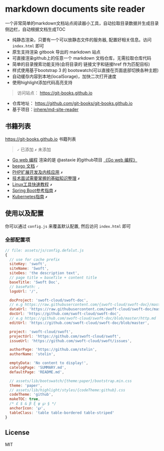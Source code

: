 # markdown documents site reader

一个非常简单的markdown文档站点阅读器小工具，自动拉取目录数据并生成目录侧边栏，自动根据文档生成TOC

- 纯静态渲染，只要有一个可以放静态文件的服务器, 配置好相关信息。访问 `index.html` 即可
- 原生支持渲染 gitbook 导出的 markdown 站点
- 可直接渲染github上的任意一个 markdown 文档仓库，无需拉取仓库代码
- 简单的目录搜索功能支持(会将目录的 链接文字和链接href 作为匹配目标)
- 样式使用基于bootstrap 3 的 bootswatch(可以直接在页面底部切换各种主题)
- 自动缓存内容到本地(localSorage)，加快二次打开速度
- 使用highlight添加代码高亮支持

> 访问站点： https://git-books.github.io

- 仓库地址： https://github.com/git-books/git-books.github.io
- 基于项目：[inhere/md-site-reader](https://github.com/inhere/md-site-reader.git)

## 书籍列表

https://git-books.github.io 书籍列表

> `✓` 已添加 `✗` 未添加

- [Go web 编程](https://git-books.github.io/books/go-web-programme/) 渲染的是 @astaxie 的github项目 [《Go web 编程》](https://github.com/astaxie/build-web-application-with-golang)
- [beego 文档](https://git-books.github.io/books/beego/) `✓`
- [PHP扩展开发及内核应用](https://github.com/walu/phpbook) `✗`
- [技术面试需要掌握的基础知识整理](https://github.com/CyC2018/Interview-Notebook) `✗`
- [Linux工具快速教程](https://github.com/me115/linuxtools_rst) `✗`
- [Spring Boot参考指南](https://github.com/qibaoguang/Spring-Boot-Reference-Guide) `✗`
- [Kubernetes指南](https://github.com/feiskyer/kubernetes-handbook) `✗`

## 使用以及配置

你可以通过 `config.js` 来覆盖默认配置, 然后访问 `index.html` 即可

### 全部配置项

```js
// file: assets/js/config.defalut.js
{
  // use for cache prefix
  siteKey: 'swoft',
  siteName: 'Swoft',
  siteDes: 'the description text',
  // page title = baseTile + content title
  baseTitle: 'Swoft Doc',
  // basePath: ,
  logoUrl: '/',

  docProject: 'swoft-cloud/swoft-doc',
  // e.g https://raw.githubusercontent.com/{swoft-cloud/swoft-doc}/master/{beanfactory.md}
  dataUrl: 'https://raw.githubusercontent.com/swoft-cloud/swoft-doc/master/',
  docUrl: 'https://github.com/swoft-cloud/swoft-doc',
  // e.g https://github.com/swoft-cloud/swoft-doc/blob/master/http.md
  editUrl: 'https://github.com/swoft-cloud/swoft-doc/blob/master',

  project: 'swoft-cloud/swoft',
  projectUrl: 'https://github.com/swoft-cloud/swoft',
  issueUrl: 'https://github.com/swoft-cloud/swoft/issues',

  authorPage: 'https://github.com/stelin',
  authorName: 'stelin',

  emptyData: 'No content to display!',
  catelogPage: 'SUMMARY.md',
  defaultPage: 'README.md',

  // assets/lib/bootswatch/{theme:paper}/bootstrap.min.css
  theme: 'paper',
  // assets/lib/highlight/styles/{codeTheme:github}.css
  codeTheme: 'github',
  makeTOC: true,
  /* £ $ & β ξ ψ ℘ § */
  anchorIcon: '℘',
  tableClass: 'table table-bordered table-striped'
}
```

## License

MIT

